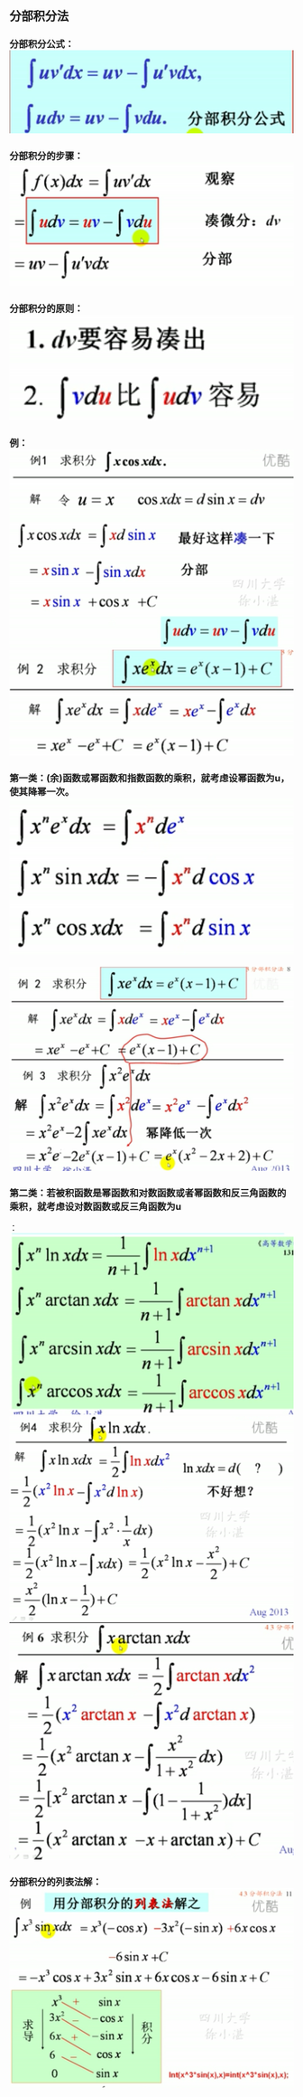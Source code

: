## 分部积分法
### 分部积分公式：![](assets/markdown-img-paste-20180416210856112.png)
### 分部积分的步骤：![](assets/markdown-img-paste-20180416211043149.png)
### 分部积分的原则：![](assets/markdown-img-paste-20180416211106708.png)

### 例：![](assets/markdown-img-paste-20180416211153923.png)![](assets/markdown-img-paste-20180416211647480.png)
### 第一类：(余)函数或幂函数和指数函数的乘积，就考虑设幂函数为u，使其降幂一次。![](assets/markdown-img-paste-20180416212252410.png)
![](assets/markdown-img-paste-20180416212103475.png)

### 第二类：若被积函数是幂函数和对数函数或者幂函数和反三角函数的乘积，就考虑设对数函数或反三角函数为u
：![](assets/markdown-img-paste-20180416213816675.png)![](assets/markdown-img-paste-20180416213925658.png)![](assets/markdown-img-paste-20180416214004552.png)


### 分部积分的列表法解：![](assets/markdown-img-paste-20180416214031314.png)
